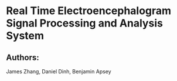 # Real Time Electroencephalogram Signal Processing and Analysis System #
## Authors: ##
James Zhang, Daniel Dinh, Benjamin Apsey

